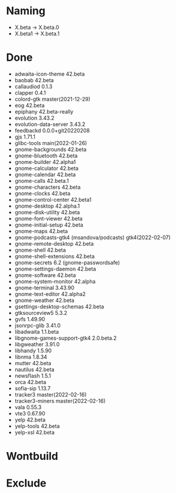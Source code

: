 # Naming
* X.beta -> X.beta.0
* X.beta1 -> X.beta.1

# Done
- adwaita-icon-theme 42.beta
- baobab 42.beta
- callaudiod 0.1.3
- clapper 0.4.1
- colord-gtk master(2021-12-29)
- eog 42.beta
- epiphany 42.beta-really
- evolution 3.43.2
- evolution-data-server 3.43.2
- feedbackd 0.0.0+git20220208
- gjs 1.71.1
- glibc-tools main(2022-01-26)
- gnome-backgrounds 42.beta
- gnome-bluetooth 42.beta
- gnome-builder 42.alpha1
- gnome-calculator 42.beta
- gnome-calendar 42.beta
- gnome-calls 42.beta.1
- gnome-characters 42.beta
- gnome-clocks 42.beta
- gnome-control-center 42.beta1
- gnome-desktop 42.alpha.1
- gnome-disk-utility 42.beta
- gnome-font-viewer 42.beta
- gnome-initial-setup 42.beta
- gnome-maps 42.beta
- gnome-podcasts-gtk4 (msandova/podcasts) gtk4(2022-02-07)
- gnome-remote-desktop 42.beta
- gnome-shell 42.beta
- gnome-shell-extensions 42.beta
- gnome-secrets 6.2 (gnome-passwordsafe)
- gnome-settings-daemon 42.beta
- gnome-software 42.beta
- gnome-system-monitor 42.alpha
- gnome-terminal 3.43.90
- gnome-text-editor 42.alpha2
- gnome-weather 42.beta
- gsettings-desktop-schemas 42.beta
- gtksourceview5 5.3.2
- gvfs 1.49.90
- jsonrpc-glib 3.41.0
- libadwaita 1.1.beta
- libgnome-games-support-gtk4 2.0.beta.2
- libgweather 3.91.0
- libhandy 1.5.90
- libnma 1.8.34
- mutter 42.beta
- nautilus 42.beta
- newsflash 1.5.1
- orca 42.beta
- sofia-sip 1.13.7
- tracker3 master(2022-02-16)
- tracker3-miners master(2022-02-16)
- vala 0.55.3
- vte3 0.67.90
- yelp 42.beta
- yelp-tools 42.beta
- yelp-xsl 42.beta

# Wontbuild

# Exclude
